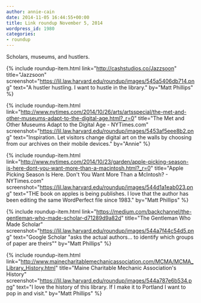 ```yaml
---
author: annie-cain
date: 2014-11-05 16:44:55+00:00
title: Link roundup November 5, 2014
wordpress_id: 1980
categories:
- roundup
---
```


Scholars, museums, and hustlers.

{% include roundup-item.html
  link="http://cashstudios.co/Jazzsoon"
  title="Jazzsoon"
  screenshot="https://lil.law.harvard.edu/roundup/images/545a5406db714.png"
  text="A hustler hustling. I want to hustle in the library."
  by="Matt Phillips"
%}

{% include roundup-item.html
  link="http://www.nytimes.com/2014/10/26/arts/artsspecial/the-met-and-other-museums-adapt-to-the-digital-age.html?_r=0"
  title="The Met and Other Museums Adapt to the Digital Age - NYTimes.com"
  screenshot="https://lil.law.harvard.edu/roundup/images/5453af5eee8b2.png"
  text="Inspiration. Let visitors change digital art on the walls by choosing from our archives on their mobile devices."
  by="Annie"
%}

{% include roundup-item.html
  link="http://www.nytimes.com/2014/10/23/garden/apple-picking-season-is-here-dont-you-want-more-than-a-macintosh.html?_r=0"
  title="Apple Picking Season Is Here. Don't You Want More Than a McIntosh? - NYTimes.com"
  screenshot="https://lil.law.harvard.edu/roundup/images/544d1a1eab023.png"
  text="THE book on apples is being publishes. I love that the author has been editing the same WordPerfect file since 1983."
  by="Matt Phillips"
%}

{% include roundup-item.html
  link="https://medium.com/backchannel/the-gentleman-who-made-scholar-d71289d9a82d"
  title="The Gentleman Who Made Scholar"
  screenshot="https://lil.law.harvard.edu/roundup/images/544a7f44c54d5.png"
  text="Google Scholar \"asks the actual authors... to identify which groups of paper are theirs\""
  by="Matt Phillips"
%}

{% include roundup-item.html
  link="http://www.mainecharitablemechanicassociation.com/MCMA/MCMA_Library_History.html"
  title="Maine Charitable Mechanic Association's History"
  screenshot="https://lil.law.harvard.edu/roundup/images/544a787e6b534.png"
  text="I love the history of this library. If I make it to Portland I want to pop in and visit."
  by="Matt Phillips"
%}
